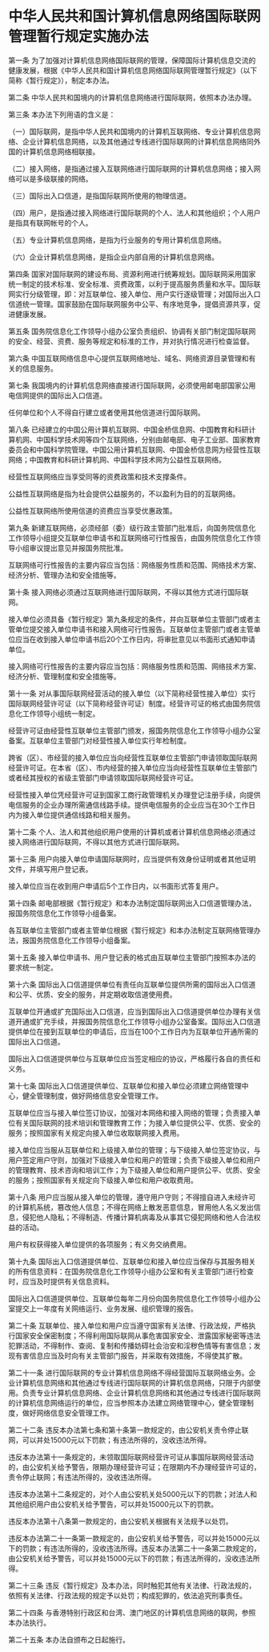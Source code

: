 # 中华人民共和国计算机信息网络国际联网管理暂行规定实施办法

第一条 为了加强对计算机信息网络国际联网的管理，保障国际计算机信息交流的健康发展，根据《中华人民共和国计算机信息网络国际联网管理暂行规定》（以下简称《暂行规定》），制定本办法。

第二条 中华人民共和国境内的计算机信息网络进行国际联网，依照本办法办理。

第三条 本办法下列用语的含义是：

（一）国际联网，是指中华人民共和国境内的计算机互联网络、专业计算机信息网络、企业计算机信息网络，以及其他通过专线进行国际联网的计算机信息网络同外国的计算机信息网络相联接。

（二）接入网络，是指通过接入互联网络进行国际联网的计算机信息网络；接入网络可以是多级联接的网络。

（三）国际出入口信道，是指国际联网所使用的物理信道。

（四）用户，是指通过接入网络进行国际联网的个人、法人和其他组织；个人用户是指具有联网帐号的个人。

（五）专业计算机信息网络，是指为行业服务的专用计算机信息网络。

（六）企业计算机信息网络，是指企业内部自用的计算机信息网络。

第四条 国家对国际联网的建设布局、资源利用进行统筹规划。国际联网采用国家统一制定的技术标准、安全标准、资费政策，以利于提高服务质量和水平。国际联网实行分级管理，即：对互联单位、接入单位、用户实行逐级管理；对国际出入口信道统一管理。国家鼓励在国际联网服务中公平、有序地竞争，提倡资源共享，促进健康发展。

第五条 国务院信息化工作领导小组办公室负责组织、协调有关部门制定国际联网的安全、经营、资费、服务等规定和标准的工作，并对执行情况进行检查监督。

第六条 中国互联网络信息中心提供互联网络地址、域名、网络资源目录管理和有关的信息服务。

第七条 我国境内的计算机信息网络直接进行国际联网，必须使用邮电部国家公用电信网提供的国际出入口信道。

任何单位和个人不得自行建立或者使用其他信道进行国际联网。

第八条 已经建立的中国公用计算机互联网、中国金桥信息网、中国教育和科研计算机网、中国科学技术网等四个互联网络，分别由邮电部、电子工业部、国家教育委员会和中国科学院管理。中国公用计算机互联网、中国金桥信息网为经营性互联网络；中国教育和科研计算机网、中国科学技术网为公益性互联网络。

经营性互联网络应当享受同等的资费政策和技术支撑条件。

公益性互联网络是指为社会提供公益服务的，不以盈利为目的的互联网络。

公益性互联网络所使用信道的资费应当享受优惠政策。

第九条 新建互联网络，必须经部（委）级行政主管部门批准后，向国务院信息化工作领导小组提交互联单位申请书和互联网络可行性报告，由国务院信息化工作领导小组审议提出意见并报国务院批准。

互联网络可行性报告的主要内容应当包括：网络服务性质和范围、网络技术方案、经济分析、管理办法和安全措施等。

第十条 接入网络必须通过互联网络进行国际联网，不得以其他方式进行国际联网。

接入单位必须具备《暂行规定》第九条规定的条件，并向互联单位主管部门或者主管单位提交接入单位申请书和接入网络可行性报告。互联单位主管部门或者主管单位应当在收到接入单位申请书后20个工作日内，将审批意见以书面形式通知申请单位。

接入网络可行性报告的主要内容应当包括：网络服务性质和范围、网络技术方案、经济分析、管理制度和安全措施等。

第十一条 对从事国际联网经营活动的接入单位（以下简称经营性接入单位）实行国际联网经营许可证（以下简称经营许可证）制度。经营许可证的格式由国务院信息化工作领导小组统一制定。

经营许可证由经营性互联单位主管部门颁发，报国务院信息化工作领导小组办公室备案。互联单位主管部门对经营性接入单位实行年检制度。

跨省（区）、市经营的接入单位应当向经营性互联单位主管部门申请领取国际联网经营许可证。在本省（区）、市内经营的接入单位应当向经营性互联单位主管部门或者经其授权的省级主管部门申请领取国际联网经营许可证。

经营性接入单位凭经营许可证到国家工商行政管理机关办理登记注册手续，向提供电信服务的企业办理所需通信线路手续。提供电信服务的企业应当在30个工作日内为接入单位提供通信线路和相关服务。

第十二条 个人、法人和其他组织用户使用的计算机或者计算机信息网络必须通过接入网络进行国际联网，不得以其他方式进行国际联网。

第十三条 用户向接入单位申请国际联网时，应当提供有效身份证明或者其他证明文件，并填写用户登记表。

接入单位应当在收到用户申请后5个工作日内，以书面形式答复用户。

第十四条 邮电部根据《暂行规定》和本办法制定国际联网出入口信道管理办法，报国务院信息化工作领导小组备案。

各互联单位主管部门或者主管单位根据《暂行规定》和本办法制定互联网络管理办法，报国务院信息化工作领导小组备案。

第十五条 接入单位申请书、用户登记表的格式由互联单位主管部门按照本办法的要求统一制定。

第十六条 国际出入口信道提供单位有责任向互联单位提供所需的国际出入口信道和公平、优质、安全的服务，并定期收取信道使用费。

互联单位开通或扩充国际出入口信道，应当到国际出入口信道提供单位办理有关信道开通或扩充手续，并报国务院信息化工作领导小组办公室备案。国际出入口信道提供单位在接到互联单位的申请后，应当在100个工作日内为互联单位开通所需的国际出入口信道。

国际出入口信道提供单位与互联单位应当签定相应的协议，严格履行各自的责任和义务。

第十七条 国际出入口信道提供单位、互联单位和接入单位必须建立网络管理中心，健全管理制度，做好网络信息安全管理工作。

互联单位应当与接入单位签订协议，加强对本网络和接入网络的管理；负责接入单位有关国际联网的技术培训和管理教育工作；为接入单位提供公平、优质、安全的服务；按照国家有关规定向接入单位收取联网接入费用。

接入单位应当服从互联单位和上级接入单位的管理；与下级接入单位签定协议，与用户签定用户守则，加强对下级接入单位和用户的管理；负责下级接入单位和用户的管理教育、技术咨询和培训工作；为下级接入单位和用户提供公平、优质、安全的服务；按照国家有关规定向下级接入单位和用户收取费用。

第十八条 用户应当服从接入单位的管理，遵守用户守则；不得擅自进入未经许可的计算机系统，篡改他人信息；不得在网络上散发恶意信息，冒用他人名义发出信息，侵犯他人隐私；不得制造、传播计算机病毒及从事其它侵犯网络和他人合法权益的活动。

用户有权获得接入单位提供的各项服务；有义务交纳费用。

第十九条 国际出入口信道提供单位、互联单位和接入单位应当保存与其服务相关的所有信息资料：在国务院信息化工作领导小组办公室和有关主管部门进行检查时，应当及时提供有关信息资料。

国际出入口信道提供单位、互联单位每年二月份向国务院信息化工作领导小组办公室提交上一年度有关网络运行、业务发展、组织管理的报告。

第二十条 互联单位、接入单位和用户应当遵守国家有关法律、行政法规，严格执行国家安全保密制度；不得利用国际联网从事危害国家安全、泄露国家秘密等违法犯罪活动，不得制作、查阅、复制和传播妨碍社会治安和淫秽色情等有害信息；发现有害信息应当及时向有关主管部门报告，并采取有效措施，不得使其扩散。

第二十一条 进行国际联网的专业计算机信息网络不得经营国际互联网络业务。企业计算机信息网络和其他通过专线进行国际联网的计算机信息网络，只限于内部使用。负责专业计算机信息网络、企业计算机信息网络和其他通过专线进行国际联网的计算机信息网络运行的单位，应当参照本办法建立网络管理中心，健全管理制度，做好网络信息安全管理工作。

第二十二条 违反本办法第七条和第十条第一款规定的，由公安机关责令停止联网，可以并处15000元以下罚款；有违法所得的，没收违法所得。

违反本办法第十一条规定的，未领取国际联网经营许可证从事国际联网经营活动的，由公安机关给予警告，限期办理经营许可证；在限期内不办理经营许可证的，责令停止联网；有违法所得的，没收违法所得。

违反本办法第十二条规定的，对个人由公安机关处5000元以下的罚款；对法人和其他组织用户由公安机关给予警告，可以并处15000元以下的罚款。

违反本办法第十八条第一款规定的，由公安机关根据有关法规予以处罚。

违反本办法第二十一条第一款规定的，由公安机关给予警告，可以并处15000元以下的罚款；有违法所得的，没收违法所得。违反本办法第二十一条第二款规定的，由公安机关给予警告，可以并处15000元以下的罚款；有违法所得的，没收违法所得。

第二十三条 违反《暂行规定》及本办法，同时触犯其他有关法律、行政法规的，依照有关法律、行政法规的规定予以处罚；构成犯罪的，依法追究刑事责任。

第二十四条 与香港特别行政区和台湾、澳门地区的计算机信息网络的联网，参照本办法执行。

第二十五条 本办法自颁布之日起施行。
